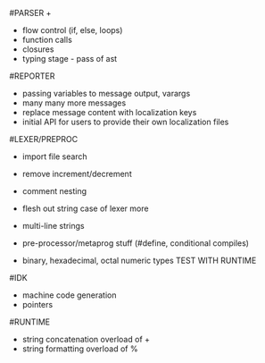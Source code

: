 
#PARSER +
- flow control (if, else, loops)
- function calls
- closures
- typing stage - pass of ast

#REPORTER
- passing variables to message output, varargs
- many many more messages
- replace message content with localization keys
- initial API for users to provide their own localization files

#LEXER/PREPROC
- import file search

- remove increment/decrement

- comment nesting

- flesh out string case of lexer more
- multi-line strings

- pre-processor/metaprog stuff (#define, conditional compiles)
- binary, hexadecimal, octal numeric types TEST WITH RUNTIME

#IDK
- machine code generation
- pointers

#RUNTIME
- string concatenation overload of +
- string formatting overload of %

